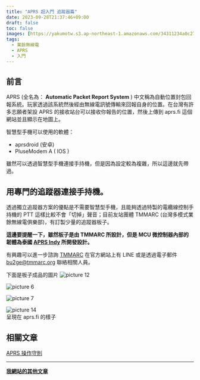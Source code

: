 ```yaml
---
title: "APRS 超入門 追蹤器篇"
date: 2023-09-28T21:37:46+09:00
draft: false
toc: false
images: [https://yakumotw.s3.ap-northeast-1.amazonaws.com/34311234a0c27e379579ddde05a976820b87a9093ff90769be5ff5366ebf07d7.jpg]
tags:
  - 業餘無線電
  - APRS
  - 入門
---
```

## 前言
APRS (全名為： **Automatic Packet Report System** ) 中文稱為自動位置封包回報系統。玩家透過該系統然後經由無線電訊號傳輸來回報自身的位置。在台灣有許多志願者架設 APRS 的接收站台可以接收你報告的位置，然後上傳到 aprs.fi 這個網站並且顯示在地圖上。

智慧型手機可以使用的軟體：
* aprsdroid (安卓)
* PluseModem A ( IOS )

雖然可以透過智慧型手機連接手持機，但是因為設定較為複雜，所以這邊就先帶過。
## 用專門的追蹤器連接手持機。
透過獨立追蹤器方案的優點是不需要智慧型手機，且能夠透過特製的電纜線控制手持機的 PTT 這樣比較不會「切掉」聲音；目前友站團體 TMMARC (台灣多模式業餘無線電俱樂部)，有訂製少量的追蹤器板子。

**這邊要提醒一下，雖然板子是由 TMMARC 所設計，但是 MCU 微控制器內部的韌體為泰國 [APRS Indy](https://project.aprsindy.org/) 所開發設計。**

有興趣可以進一步諮詢 [TMMARC](https://www.tmmarc.org/) 在官方網站上有 LINE 或是透過電子郵件 bu2ge@tmmarc.org 聯絡相關人員。

下面是板子成品的圖片
![picture 12](https://yakumotw.s3.ap-northeast-1.amazonaws.com/34311234a0c27e379579ddde05a976820b87a9093ff90769be5ff5366ebf07d7.jpg) 

![picture 6](https://yakumotw.s3.ap-northeast-1.amazonaws.com/ce341b6816375f97c324f970df6e52e8043d2c3ad701bc334a7bad55363aa6de.jpg)  

![picture 7](https://yakumotw.s3.ap-northeast-1.amazonaws.com/59395b6381a0a7d44874ebb0c9363c0ea4298ce533347814a1b775e124562ccb.jpg)

![picture 14](https://yakumotw.s3.ap-northeast-1.amazonaws.com/de44b432123ee227b2cfc7e1da6b187a42a44e5618f7d7665ad1add10eb065cd.jpg)  
呈現在 aprs.fi 的樣子
## 相關文章
[APRS 操作守則](https://yakumo.tw/posts/2023/09/radio3/)
***
**[我網站的其他文章](https://yakumo.tw/posts/)**

